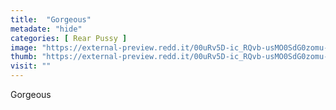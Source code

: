 ```yaml
---
title:  "Gorgeous"
metadate: "hide"
categories: [ Rear Pussy ]
image: "https://external-preview.redd.it/00uRv5D-ic_RQvb-usMO0SdG0zomu-QRck-T-cyQYz4.jpg?auto=webp&s=9827088965ad1dd2c7ad0c1a05bedd20ec5f891b"
thumb: "https://external-preview.redd.it/00uRv5D-ic_RQvb-usMO0SdG0zomu-QRck-T-cyQYz4.jpg?width=640&crop=smart&auto=webp&s=d5e429930b5d91ef8d6cfb09dbd6b2c98ae58620"
visit: ""
---
```

Gorgeous
